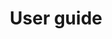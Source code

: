 ---
title: User guide
redirect_to:
  - https://devgateway.github.io/amp/assets/docs/Simplified_User_Manual_3.x_Version.pdf
---